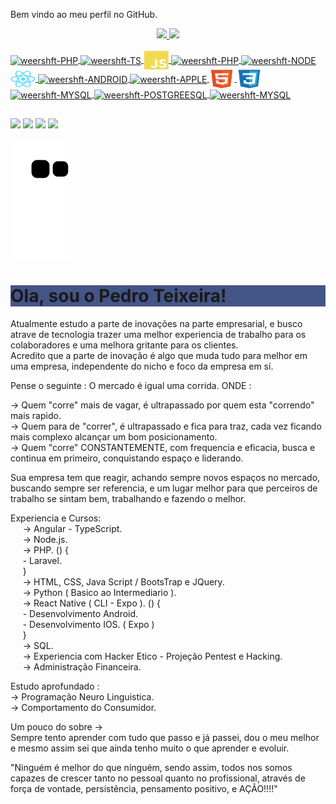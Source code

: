 Bem vindo ao meu perfil no GitHub.<br>
<div align="center">
  <a href="https://github.com/weershft">
  <img height="180em" src="https://github-readme-stats.vercel.app/api?username=weershft&show_icons=true&theme=dark&include_all_commits=true&count_private=true"/>
  <img height="130em" src="https://github-readme-stats.vercel.app/api/top-langs/?username=weershft&layout=compact&langs_count=7&theme=dark"/>
</div>
<div style="display: inline_block"><br>
  <img align="center" alt="weershft-PHP" height="30" width="40" src="https://cdn.jsdelivr.net/gh/devicons/devicon/icons/php/php-original.svg" />
  <img align="center" alt="weershft-TS" height="30" width="40" src="https://cdn.jsdelivr.net/gh/devicons/devicon/icons/typescript/typescript-plain.svg" />
  <img align="center" alt="weershft-JS" height="30" width="40" src="https://raw.githubusercontent.com/devicons/devicon/master/icons/javascript/javascript-plain.svg">
  <img align="center" alt="weershft-PHP" height="30" width="40" src="https://cdn.jsdelivr.net/gh/devicons/devicon/icons/angularjs/angularjs-original.svg" />
  <img align="center" alt="weershft-NODE" height="30" width="40" src="https://cdn.jsdelivr.net/gh/devicons/devicon/icons/nodejs/nodejs-original.svg" />
  <img align="center" alt="weershft-REACT" height="30" width="40" src="https://raw.githubusercontent.com/devicons/devicon/master/icons/react/react-original.svg">
  <img align="center" alt="weershft-ANDROID" height="30" width="40" src="https://cdn.jsdelivr.net/gh/devicons/devicon/icons/android/android-original.svg" />
  <img align="center" alt="weershft-APPLE" height="30" width="40" src="https://cdn.jsdelivr.net/gh/devicons/devicon/icons/apple/apple-original.svg" />
  <img align="center" alt="weershft-HTML" height="30" width="40" src="https://raw.githubusercontent.com/devicons/devicon/master/icons/html5/html5-original.svg">
  <img align="center" alt="weershft-CSS" height="30" width="40" src="https://raw.githubusercontent.com/devicons/devicon/master/icons/css3/css3-original.svg">
  <img align="center" alt="weershft-MYSQL" height="30" width="40" src="https://cdn.jsdelivr.net/gh/devicons/devicon/icons/mysql/mysql-original.svg" />
  <img align="center" alt="weershft-POSTGREESQL" height="30" width="40" src="https://cdn.jsdelivr.net/gh/devicons/devicon/icons/postgresql/postgresql-original.svg" />
  <img align="center" alt="weershft-MYSQL" height="30" width="40" src="https://cdn.jsdelivr.net/gh/devicons/devicon/icons/putty/putty-original.svg" />
  </div>
  
  ##
 
<div> 
  <a href="https://www.youtube.com/channel/UCtWyTgU2EhaSh8GCkVLeF_g" target="_blank"><img src="https://img.shields.io/badge/YouTube-FF0000?style=for-the-badge&logo=youtube&logoColor=white" target="_blank"></a>
  <a href="https://instagram.com" target="_blank"><img src="https://img.shields.io/badge/-Instagram-%23E4405F?style=for-the-badge&logo=instagram&logoColor=white" target="_blank"></a>
  <!--
 	<a href="https://www.twitch.tv" target="_blank"><img src="https://img.shields.io/badge/Twitch-9146FF?style=for-the-badge&logo=twitch&logoColor=white" target="_blank"></a>
 <a href="https://discord.gg" target="_blank"><img src="https://img.shields.io/badge/Discord-7289DA?style=for-the-badge&logo=discord&logoColor=white" target="_blank"></a>-->
  <a href = "mailto:weershft@gmail.com"><img src="https://img.shields.io/badge/-Gmail-%23333?style=for-the-badge&logo=gmail&logoColor=white" target="_blank"></a>
  <a href="https://www.linkedin.com/in/pedro-henrique-ferreira-teixeira-842483216" target="_blank"><img src="https://img.shields.io/badge/-LinkedIn-%230077B5?style=for-the-badge&logo=linkedin&logoColor=white" target="_blank"></a> 
 
  ![Snake animation](https://github.com/rafaballerini/rafaballerini/blob/output/github-contribution-grid-snake.svg)
 
</div>
  
  <div><p>
  
  <h1 style="background-color:#458;">Ola, sou o Pedro Teixeira!</h1>

Atualmente estudo a parte de inovações na parte empresarial, e busco atrave de tecnologia trazer uma melhor experiencia de trabalho para os colaboradores e uma melhora gritante para os clientes.<br>
Acredito que a parte de inovação é algo que muda tudo para melhor em uma empresa, independente do nicho e foco da empresa em sí.<br>

Pense o seguinte : O mercado é igual uma corrida. ONDE :<br>

-> Quem "corre" mais de vagar, é ultrapassado por quem esta "correndo" mais rapido.<br>
-> Quem para de "correr", é ultrapassado e fica para traz, cada vez ficando mais complexo alcançar um bom posicionamento.<br>
-> Quem "corre" CONSTANTEMENTE, com frequencia e eficacia, busca e continua em primeiro, conquistando espaço e liderando.<br>

Sua empresa tem que reagir, achando sempre novos espaços no mercado, buscando sempre ser referencia, e um lugar melhor para que perceiros de trabalho se sintam bem, trabalhando e fazendo o melhor.<br>

Experiencia e Cursos:<br>
&nbsp;&nbsp;&nbsp;&nbsp;         -> Angular - TypeScript. <br>
&nbsp;&nbsp;&nbsp;&nbsp;         -> Node.js.<br>
&nbsp;&nbsp;&nbsp;&nbsp;         -> PHP. () {<br>
&nbsp;&nbsp;&nbsp;&nbsp;         -  Laravel.<br>
&nbsp;&nbsp;&nbsp;&nbsp;            }<br>
&nbsp;&nbsp;&nbsp;&nbsp;         -> HTML, CSS, Java Script / BootsTrap e JQuery. <br>
&nbsp;&nbsp;&nbsp;&nbsp;         -> Python ( Basico ao Intermediario ).<br>
&nbsp;&nbsp;&nbsp;&nbsp;         -> React Native ( CLI - Expo ). () {<br>
&nbsp;&nbsp;&nbsp;&nbsp;         - Desenvolvimento Android.<br>
&nbsp;&nbsp;&nbsp;&nbsp;         - Desenvolvimento IOS. ( Expo )<br>
&nbsp;&nbsp;&nbsp;&nbsp;            }<br>
&nbsp;&nbsp;&nbsp;&nbsp;         -> SQL.<br>
&nbsp;&nbsp;&nbsp;&nbsp;         -> Experiencia com Hacker Etico - Projeção Pentest e Hacking.<br>
&nbsp;&nbsp;&nbsp;&nbsp;         -> Administração Financeira.<br>
        
Estudo aprofundado :<br> -> Programação Neuro Linguistica.<br>
-> Comportamento do Consumidor.<br>
                  
                  
Um pouco do sobre -><br>
Sempre tento aprender com tudo que passo e já passei, dou o meu melhor e mesmo assim sei que ainda tenho muito o que aprender e evoluir.

"Ninguém é melhor do que ninguém, sendo assim, todos nos somos capazes de crescer tanto no pessoal quanto no profissional, através de força de vontade, persistência, pensamento positivo, e AÇÃO!!!!"<br>
  
</p></div>

